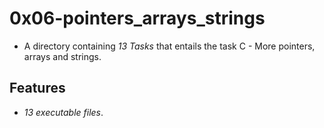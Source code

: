  # 0x06-pointers_arrays_strings

- A directory containing *13 Tasks* that entails the task C - More pointers, arrays and strings. 

## Features

- *13 executable files*.

